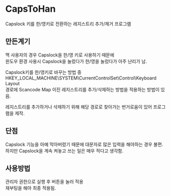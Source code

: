 # CapsToHan
Capslock 키를 한/영키로 전환하는 레지스트리 추가/제거 프로그램


## 만든계기
맥 사용자의 경우 Capslock을 한/영 키로 사용하기 때문에  
윈도우 환경 사용시 Capslock을 눌렀다가 한/영을 눌렀다가 아주 난리가 남.  

Capslock키를 한/영키로 바꾸는 방법 중
HKEY_LOCAL_MACHINE\SYSTEM\CurrentControlSet\Control\Keyboard Layout  
경로에 Scancode Map 이진 레지스트리를 추가/삭제하는 방법을 적용하는 방법이 있음.

레지스트리를 추가하거나 삭제하기 위해 해당 경로로 찾아가는 번거로움이 있어 프로그램을 제작. 


## 단점
Capslock 기능을 아예 막아버렸기 때문에 대문자로 많은 입력을 해야하는 경우 불편.  
하지만 Capslock을 계속 켜놓고 쓰는 일은 매우 적다고 생각함.  


## 사용방법
관리자 권한으로 실행 후 버튼을 눌러 적용  
재부팅을 해야 최종 적용됨.

